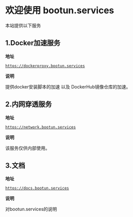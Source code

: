 # 欢迎使用 bootun.services
本站提供以下服务

## 1.Docker加速服务
**地址**

[`https://dockerproxy.bootun.services`](https://dockerproxy.bootun.services)  


**说明**

提供docker安装脚本的加速 以及 DockerHub镜像仓库的加速。

## 2.内网穿透服务
**地址**

[`https://network.bootun.services`](https://network.bootun.services)  

**说明**

该服务仅供内部使用。

## 3.文档
**地址**

[`https://docs.bootun.services`](https://docs.bootun.services)  


**说明**

对bootun.services的说明
